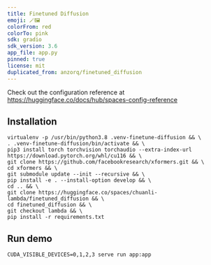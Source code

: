 ```yaml
---
title: Finetuned Diffusion
emoji: 🪄🖼️
colorFrom: red
colorTo: pink
sdk: gradio
sdk_version: 3.6
app_file: app.py
pinned: true
license: mit
duplicated_from: anzorq/finetuned_diffusion
---
```


Check out the configuration reference at https://huggingface.co/docs/hub/spaces-config-reference

## Installation

```
virtualenv -p /usr/bin/python3.8 .venv-finetune-diffusion && \
. .venv-finetune-diffusion/bin/activate && \
pip3 install torch torchvision torchaudio --extra-index-url https://download.pytorch.org/whl/cu116 && \
git clone https://github.com/facebookresearch/xformers.git && \
cd xformers && \
git submodule update --init --recursive && \
pip install -e . --install-option develop && \
cd .. && \
git clone https://huggingface.co/spaces/chuanli-lambda/finetuned_diffusion && \
cd finetuned_diffusion && \
git checkout lambda && \
pip install -r requirements.txt
```

## Run demo

```
CUDA_VISIBLE_DEVICES=0,1,2,3 serve run app:app
```

